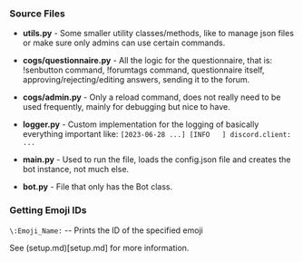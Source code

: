 
### Source Files

* **utils.py** - Some smaller utility classes/methods, like to manage json files or make sure only admins can use certain commands.

* **cogs/questionnaire.py** - All the logic for the questionnaire, that is: !senbutton command, !forumtags command, questionnaire itself, approving/rejecting/editing answers, sending it to the forum.

* **cogs/admin.py** - Only a reload command, does not really need to be used frequently, mainly for debugging but nice to have.

* **logger.py** - Custom implementation for the logging of basically everything important like: `[2023-06-28 ...] [INFO   ] discord.client: ...`

* **main.py** - Used to run the file, loads the config.json file and creates the bot instance, not much else.

* **bot.py** - File that only has the Bot class. 

### Getting Emoji IDs

`\:Emoji_Name:` -- Prints the ID of the specified emoji

See (setup.md)[setup.md] for more information.

